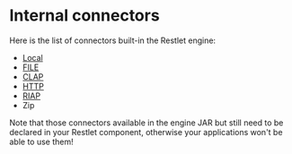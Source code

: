 Internal connectors
===================

Here is the list of connectors built-in the Restlet engine:

-   [Local](http://web.archive.org/web/20120122020845/http://wiki.restlet.org/docs_2.1/13-restlet/27-restlet/48-restlet/86-restlet/90-restlet.html "Local connectors")
-   [FILE](http://web.archive.org/web/20120122020845/http://wiki.restlet.org/docs_2.1/13-restlet/27-restlet/48-restlet/86-restlet/87-restlet.html "File connector")
-   [CLAP](http://web.archive.org/web/20120122020845/http://wiki.restlet.org/docs_2.1/13-restlet/27-restlet/48-restlet/86-restlet/88-restlet.html "CLAP connector")
-   [HTTP](http://web.archive.org/web/20120122020845/http://wiki.restlet.org/docs_2.1/13-restlet/27-restlet/48-restlet/86-restlet/184-restlet.html "HTTP connector (internal)")
-   [RIAP](http://web.archive.org/web/20120122020845/http://wiki.restlet.org/docs_2.1/13-restlet/27-restlet/48-restlet/86-restlet/45-restlet.html "Restlet Internal Access Protocol")
-   Zip

Note that those connectors available in the engine JAR but still need to
be declared in your Restlet component, otherwise your applications won't
be able to use them!

